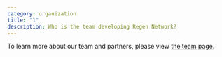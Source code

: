 ```yaml
---
category: organization
title: "1"
description: Who is the team developing Regen Network?
---
```

To learn more about our team and partners, please view [the team page.](/team/)